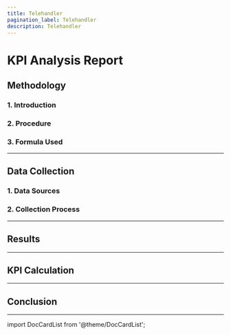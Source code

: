 ```yaml
---
title: Telehandler
pagination_label: Telehandler
description: Telehandler
---
```


# KPI Analysis Report

## Methodology

### 1. Introduction

### 2. Procedure

### 3. Formula Used

---
## Data Collection

### 1. Data Sources

### 2. Collection Process

---
## Results

---
## KPI Calculation

---
## Conclusion

---
import DocCardList from '@theme/DocCardList';

<DocCardList />
